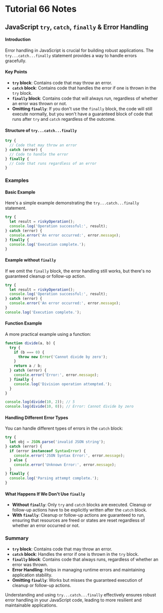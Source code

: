 # Tutorial **66** Notes

## JavaScript `try`, `catch`, `finally` & Error Handling

#### Introduction
Error handling in JavaScript is crucial for building robust applications. The `try...catch...finally` statement provides a way to handle errors gracefully.

#### Key Points
- **`try` block**: Contains code that may throw an error.
- **`catch` block**: Contains code that handles the error if one is thrown in the `try` block.
- **`finally` block**: Contains code that will always run, regardless of whether an error was thrown or not.
- **Omitting `finally`**: If you don't use the `finally` block, the code will still execute normally, but you won't have a guaranteed block of code that runs after `try` and `catch` regardless of the outcome.

#### Structure of `try...catch...finally`
```javascript
try {
  // Code that may throw an error
} catch (error) {
  // Code to handle the error
} finally {
  // Code that runs regardless of an error
}
```

### Examples

#### Basic Example
Here's a simple example demonstrating the `try...catch...finally` statement.

```javascript
try {
  let result = riskyOperation();
  console.log('Operation successful:', result);
} catch (error) {
  console.error('An error occurred:', error.message);
} finally {
  console.log('Execution complete.');
}
```

#### Example without `finally`
If we omit the `finally` block, the error handling still works, but there's no guaranteed cleanup or follow-up action.

```javascript
try {
  let result = riskyOperation();
  console.log('Operation successful:', result);
} catch (error) {
  console.error('An error occurred:', error.message);
}
console.log('Execution complete.');
```

#### Function Example
A more practical example using a function:

```javascript
function divide(a, b) {
  try {
    if (b === 0) {
      throw new Error('Cannot divide by zero');
    }
    return a / b;
  } catch (error) {
    console.error('Error:', error.message);
  } finally {
    console.log('Division operation attempted.');
  }
}

console.log(divide(10, 2)); // 5
console.log(divide(10, 0)); // Error: Cannot divide by zero
```

#### Handling Different Error Types
You can handle different types of errors in the `catch` block:

```javascript
try {
  let obj = JSON.parse('invalid JSON string');
} catch (error) {
  if (error instanceof SyntaxError) {
    console.error('JSON Syntax Error:', error.message);
  } else {
    console.error('Unknown Error:', error.message);
  }
} finally {
  console.log('Parsing attempt complete.');
}
```

#### What Happens If We Don't Use `finally`
- **Without `finally`**: Only `try` and `catch` blocks are executed. Cleanup or follow-up actions have to be explicitly written after the `catch` block.
- **With `finally`**: Cleanup or follow-up actions are guaranteed to run, ensuring that resources are freed or states are reset regardless of whether an error occurred or not.

### Summary
- **`try` block**: Contains code that may throw an error.
- **`catch` block**: Handles the error if one is thrown in the `try` block.
- **`finally` block**: Contains code that always runs, regardless of whether an error was thrown.
- **Error Handling**: Helps in managing runtime errors and maintaining application stability.
- **Omitting `finally`**: Works but misses the guaranteed execution of cleanup or follow-up actions.

Understanding and using `try...catch...finally` effectively ensures robust error handling in your JavaScript code, leading to more resilient and maintainable applications.